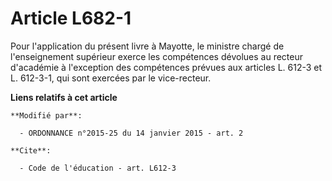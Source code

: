 # Article L682-1

Pour l'application du présent livre à Mayotte, le ministre chargé de l'enseignement supérieur exerce les compétences dévolues
au recteur d'académie à l'exception des compétences prévues aux articles L. 612-3 et L. 612-3-1, qui sont exercées par le
vice-recteur.

**Liens relatifs à cet article**

	**Modifié par**:

	  - ORDONNANCE n°2015-25 du 14 janvier 2015 - art. 2

	**Cite**:

	  - Code de l'éducation - art. L612-3
